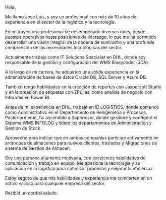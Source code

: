 Hola,

Me llamo Jose Luis, y soy un profesional con más de 10 años de experiencia en el sector de la logística y la tecnología.

En mi trayectoria profesional he desempeñado diversos roles, desde puestos operativos hasta posiciones de liderazgo, lo que me ha permitido desarrollar una visión integral de la cadena de suministro y una profunda comprensión de las necesidades tecnológicas del sector.

Actualmente trabajo como IT Solutions Specialist en DHL, donde soy responsable de la gestión y configuración del WMS Blueyonder (JDA). 

A lo largo de mi carrera, he adquirido una sólida experiencia en la administración de bases de datos Oracle DB, SQL Server y Azure DB.

También tengo habilidades en la creación de reportes con Jaspersoft Studio y en la creación de etiquetas con ZPL, asi como analisis de negocio con Informes en Power BI.

Antes de mi experiencia en DHL, trabajé en ID LOGISTICS, donde comencé como Administrativo en el Departamento de Reingeniería y Procesos. Posteriormente, fui ascendido a Supervisor, donde gestioné y configuré el Sistema WMS INFOLOG y lideré los departamentos de Administración y Gestión de Stock.

Aprovecho para indicar que en ambas compañias participe activamente en arranques de almacenes para nuevos clientes, traslados y Migraciones de sistema de Gestion de Almacen.

Soy una persona altamente motivada, con excelentes habilidades de comunicación y trabajo en equipo. Me apasiona la tecnología y su aplicación en la logística para optimizar procesos y mejorar la eficiencia.

Estoy seguro de que mis habilidades y experiencia me convierten en un activo valioso para cualquier empresa del sector.

Recibid un cordial saludo.
